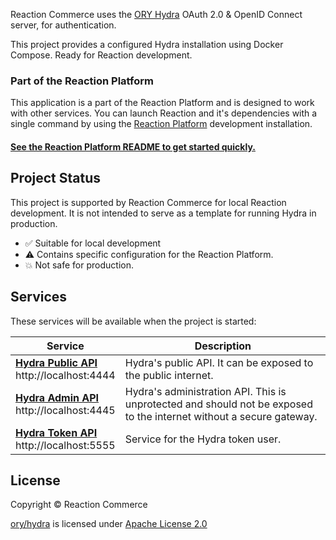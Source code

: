 Reaction Commerce uses the [ORY Hydra][hydra] OAuth 2.0 & OpenID Connect
server, for authentication.

This project provides a configured Hydra installation using Docker Compose.
Ready for Reaction development.

### Part of the Reaction Platform

This application is a part of the Reaction Platform and is designed to work
with other services. You can launch Reaction and it's dependencies with a
single command by using the [Reaction Platform][reaction-platform] development
installation.

#### [See the Reaction Platform README to get started quickly.][reaction-platform]

[reaction-platform]: https://github.com/reactioncommerce/reaction-platform

## Project Status

This project is supported by Reaction Commerce for local Reaction development.
It is not intended to serve as a template for running Hydra in production.

* :white_check_mark: Suitable for local development
* :warning: Contains specific configuration for the Reaction Platform.
* :boom: Not safe for production.

## Services

These services will be available when the project is started:

| Service                                                           | Description                                                                                                         |
| ----------------------------------------------------------------- | ------------------------------------------------------------------------------------------------------------------- |
| **[Hydra Public API][hydra-public-api]**<br>http://localhost:4444 | Hydra's public API. It can be exposed to the public internet.                                                       |
| **[Hydra Admin API][hydra-admin-api]**<br>http://localhost:4445   | Hydra's administration API. This is unprotected and should not be exposed to the internet without a secure gateway. |
| **[Hydra Token API][hydra-public-api]**<br>http://localhost:5555  | Service for the Hydra token user.                                                                                   |

[hydra-public-api]: http://localhost:4444
[hydra-admin-api]: http://localhost:4445
[hydra-token-api]: http://localhost:5555

## License

Copyright © Reaction Commerce

[ory/hydra][hydra] is licensed under
[Apache License 2.0](https://github.com/ory/hydra/blob/master/LICENSE)

[hydra]: https://github/ory/hydra
